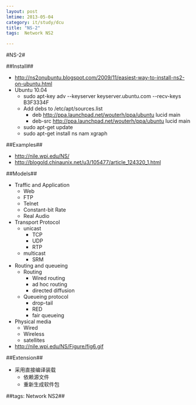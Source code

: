 ```yaml
---
layout: post
lmtime: 2013-05-04
category: it/study/dcu
title: "NS-2"
tags:  Network NS2

---
```

#NS-2#



##Install##
* http://ns2onubuntu.blogspot.com/2009/11/easiest-way-to-install-ns2-on-ubuntu.html
* Ubuntu 10.04
  * sudo apt-key adv --keyserver keyserver.ubuntu.com --recv-keys B3F3334F
  * Add debs to /etc/apt/sources.list
    * deb http://ppa.launchpad.net/wouterh/ppa/ubuntu lucid main
    * deb-src http://ppa.launchpad.net/wouterh/ppa/ubuntu lucid main
  * sudo apt-get update
  * sudo apt-get install ns nam xgraph



##Examples##
* http://nile.wpi.edu/NS/
* http://blogold.chinaunix.net/u3/105477/article_124320_1.html



##Models##
* Traffic and Application
  * Web
  * FTP
  * Telnet
  * Constant-bit Rate
  * Real Audio
* Transport Protocol
  * unicast
    * TCP
    * UDP
    * RTP
  * multicast
    * SRM
* Routing and queueing
  * Routing
    * Wired routing
    * ad hoc routing
    * directed diffusion
  * Queueing protocol
    * drop-tail
    * RED
    * fair queueing
* Physical media
  * Wired
  * Wireless
  * satellites
* http://nile.wpi.edu/NS/Figure/fig6.gif



##Extension##
* 采用直接编译装载
  * 依赖源文件
  * 重新生成软件包



##tags: Network NS2##

